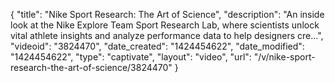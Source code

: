 {
    "title": "Nike Sport Research: The Art of Science",
    "description": "An inside look at the Nike Explore Team Sport Research Lab, where scientists unlock vital athlete insights and analyze performance data to help designers cre...",
    "videoid": "3824470",
    "date_created": "1424454622",
    "date_modified": "1424454622",
    "type": "captivate",
    "layout": "video",
    "url": "\/v\/nike-sport-research-the-art-of-science\/3824470"
}